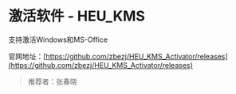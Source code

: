 # 激活软件 - HEU_KMS

支持激活Windows和MS-Office

官网地址：[https://github.com/zbezj/HEU_KMS_Activator/releases](https://github.com/zbezj/HEU_KMS_Activator/releases)

> 推荐者：张春晓
